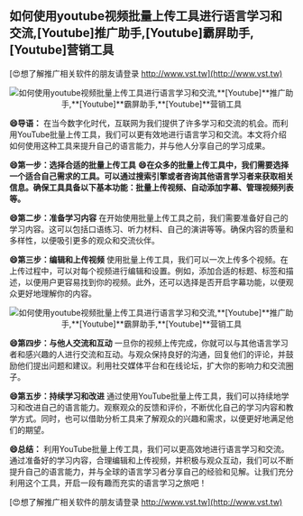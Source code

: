 ## **如何使用youtube视频批量上传工具进行语言学习和交流,**[Youtube]**推广助手,**[Youtube]**霸屏助手,**[Youtube]**营销工具**

[😍想了解推广相关软件的朋友请登录 http://www.vst.tw](http://www.vst.tw)

 <center><img src="https://vst.tw/MP4/tuiguang/png/0.png" alt="如何使用youtube视频批量上传工具进行语言学习和交流,**[Youtube]**推广助手,**[Youtube]**霸屏助手,**[Youtube]**营销工具"></center>

**😄导语：**
在当今数字化时代，互联网为我们提供了许多学习和交流的机会。而利用YouTube批量上传工具，我们可以更有效地进行语言学习和交流。本文将介绍如何使用这种工具来提升自己的语言能力，并与他人分享自己的学习成果。

**😄第一步：选择合适的批量上传工具**
**😄在众多的批量上传工具中，我们需要选择一个适合自己需求的工具。可以通过搜索引擎或者咨询其他语言学习者来获取相关信息。确保工具具备以下基本功能：批量上传视频、自动添加字幕、管理视频列表等。**

**😄第二步：准备学习内容**
在开始使用批量上传工具之前，我们需要准备好自己的学习内容。这可以包括口语练习、听力材料、自己的演讲等等。确保内容的质量和多样性，以便吸引更多的观众和交流伙伴。

**😄第三步：编辑和上传视频**
使用批量上传工具，我们可以一次上传多个视频。在上传过程中，可以对每个视频进行编辑和设置。例如，添加合适的标题、标签和描述，以便用户更容易找到你的视频。此外，还可以选择是否开启字幕功能，以便观众更好地理解你的内容。

 <center><img src="https://vst.tw/MP4/tuiguang/png/4.png" alt="如何使用youtube视频批量上传工具进行语言学习和交流,**[Youtube]**推广助手,**[Youtube]**霸屏助手,**[Youtube]**营销工具"></center>

**😄第四步：与他人交流和互动**
一旦你的视频上传完成，你就可以与其他语言学习者和感兴趣的人进行交流和互动。与观众保持良好的沟通，回复他们的评论，并鼓励他们提出问题和建议。利用社交媒体平台和在线论坛，扩大你的影响力和交流圈子。

**😄第五步：持续学习和改进**
通过使用YouTube批量上传工具，我们可以持续地学习和改进自己的语言能力。观察观众的反馈和评价，不断优化自己的学习内容和教学方式。同时，也可以借助分析工具来了解观众的兴趣和需求，以便更好地满足他们的期望。

**😄总结：**
利用YouTube批量上传工具，我们可以更高效地进行语言学习和交流。通过准备好的学习内容，合理编辑和上传视频，并积极与观众互动，我们可以不断提升自己的语言能力，并与全球的语言学习者分享自己的经验和见解。让我们充分利用这个工具，开启一段有趣而充实的语言学习之旅吧！

[😍想了解推广相关软件的朋友请登录 http://www.vst.tw](http://www.vst.tw)



